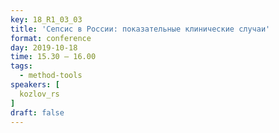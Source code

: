 ```yaml
---
key: 18_R1_03_03
title: 'Сепсис в России: показательные клинические случаи'
format: conference
day: 2019-10-18
time: 15.30 – 16.00
tags:
  - method-tools
speakers: [
  kozlov_rs
]
draft: false
---
```

